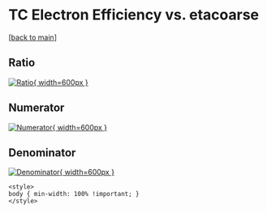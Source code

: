 # TC Electron Efficiency vs. etacoarse

[[back to main](./)]



## Ratio

[![Ratio](../mtv/var/TC_11_eff_etacoarse.png){ width=600px }](../mtv/var/TC_11_eff_etacoarse.pdf)

## Numerator

[![Numerator](../mtv/num/TC_11_eff_etacoarse_num.png){ width=600px }](../mtv/num/TC_11_eff_etacoarse_num.pdf)

## Denominator

[![Denominator](../mtv/den/TC_11_eff_etacoarse_den.png){ width=600px }](../mtv/den/TC_11_eff_etacoarse_den.pdf)


``` {=html}
<style>
body { min-width: 100% !important; }
</style>
```
